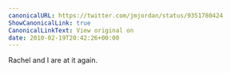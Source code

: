 ```yaml
---
canonicalURL: https://twitter.com/jmjordan/status/9351780424
ShowCanonicalLink: true
CanonicalLinkText: View original on
date: 2010-02-19T20:42:26+00:00
---
```

Rachel and I are at it again.